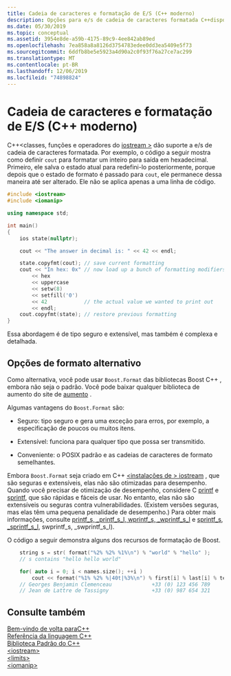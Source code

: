```yaml
---
title: Cadeia de caracteres e formatação de E/S (C++ moderno)
description: Opções para e/s de cadeia de caracteres formatada C++disponíveis em moderno.
ms.date: 05/30/2019
ms.topic: conceptual
ms.assetid: 3954e8de-a59b-4175-89c9-4ee842ab89ed
ms.openlocfilehash: 7ea858a8a8126d3754783edee0dd3ea5409e5f73
ms.sourcegitcommit: 6ddfb8be5e5923a4d90a2c0f93f76a27ce7ac299
ms.translationtype: MT
ms.contentlocale: pt-BR
ms.lasthandoff: 12/06/2019
ms.locfileid: "74898824"
---
```

# <a name="string-and-io-formatting-modern-c"></a>Cadeia de caracteres e formatação de E/S (C++ moderno)

C++\<classes, funções e operadores do [iostream >](../standard-library/iostream.md) dão suporte a e/s de cadeia de caracteres formatada. Por exemplo, o código a seguir mostra como definir `cout` para formatar um inteiro para saída em hexadecimal. Primeiro, ele salva o estado atual para redefini-lo posteriormente, porque depois que o estado de formato é passado para `cout`, ele permanece dessa maneira até ser alterado. Ele não se aplica apenas a uma linha de código.

```cpp
#include <iostream>
#include <iomanip>

using namespace std;

int main()
{
    ios state(nullptr);

    cout << "The answer in decimal is: " << 42 << endl;

    state.copyfmt(cout); // save current formatting
    cout << "In hex: 0x" // now load up a bunch of formatting modifiers
        << hex
        << uppercase
        << setw(8)
        << setfill('0')
        << 42            // the actual value we wanted to print out
        << endl;
    cout.copyfmt(state); // restore previous formatting
}
```

Essa abordagem é de tipo seguro e extensível, mas também é complexa e detalhada.

## <a name="alternative-format-options"></a>Opções de formato alternativo

Como alternativa, você pode usar `Boost.Format` das bibliotecas Boost C++ , embora não seja o padrão. Você pode baixar qualquer biblioteca de aumento do site de [aumento](https://www.boost.org/) .

Algumas vantagens do `Boost.Format` são:

- Seguro: tipo seguro e gera uma exceção para erros, por exemplo, a especificação de poucos ou muitos itens.

- Extensível: funciona para qualquer tipo que possa ser transmitido.

- Conveniente: o POSIX padrão e as cadeias de caracteres de formato semelhantes.

Embora `Boost.Format` seja criado em C++ [\<instalações de > iostream](../standard-library/iostream-programming.md) , que são seguras e extensíveis, elas não são otimizadas para desempenho. Quando você precisar de otimização de desempenho, considere C [printf](../c-runtime-library/reference/printf-printf-l-wprintf-wprintf-l.md) e [sprintf](../c-runtime-library/reference/sprintf-sprintf-l-swprintf-swprintf-l-swprintf-l.md), que são rápidas e fáceis de usar. No entanto, elas não são extensíveis ou seguras contra vulnerabilidades. (Existem versões seguras, mas elas têm uma pequena penalidade de desempenho.) Para obter mais informações, consulte [printf_s, _printf_s_l, wprintf_s, _wprintf_s_l](../c-runtime-library/reference/printf-s-printf-s-l-wprintf-s-wprintf-s-l.md) e [sprintf_s, _sprintf_s_l](../c-runtime-library/reference/sprintf-s-sprintf-s-l-swprintf-s-swprintf-s-l.md), swprintf_s, _swprintf_s_l).

O código a seguir demonstra alguns dos recursos de formatação de Boost.

```cpp
    string s = str( format("%2% %2% %1%\n") % "world" % "hello" );
    // s contains "hello hello world"

    for( auto i = 0; i < names.size(); ++i )
        cout << format("%1% %2% %|40t|%3%\n") % first[i] % last[i] % tel[i];
    // Georges Benjamin Clemenceau             +33 (0) 123 456 789
    // Jean de Lattre de Tassigny              +33 (0) 987 654 321
```

## <a name="see-also"></a>Consulte também

[Bem-vindo de volta paraC++](../cpp/welcome-back-to-cpp-modern-cpp.md)<br/>
[Referência da linguagem C++](../cpp/cpp-language-reference.md)<br/>
[Biblioteca Padrão do C++](../standard-library/cpp-standard-library-reference.md)<br/>
[\<iostream>](../standard-library/iostream.md)<br/>
[\<limits>](../standard-library/limits.md)<br/>
[\<iomanip>](../standard-library/iomanip.md)
